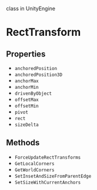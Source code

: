 class in UnityEngine
# RectTransform

## Properties
- `anchoredPosition`
- `anchoredPosition3D`
- `anchorMax`
- `anchorMin`
- `drivenByObject`
- `offsetMax`
- `offsetMin`
- `pivot`
- `rect`
- `sizeDelta`
## Methods
- `ForceUpdateRectTransforms`
- `GetLocalCorners`
- `GetWorldCorners`
- `SetInsetAndSizeFromParentEdge`
- `SetSizeWithCurrentAnchors`
